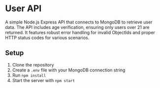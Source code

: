 # User API

A simple Node.js Express API that connects to MongoDB to retrieve user data. The API includes age verification, ensuring only users over 21 are returned. It features robust error handling for invalid ObjectIds and proper HTTP status codes for various scenarios.

## Setup
1. Clone the repository
2. Create a `.env` file with your MongoDB connection string
3. Run `npm install`
4. Start the server with `npm start` 